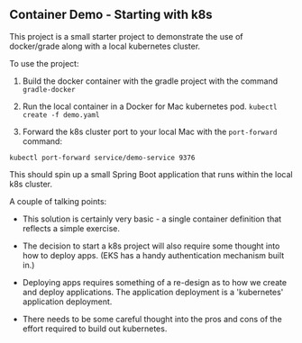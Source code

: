 ## Container Demo - Starting with k8s

This project is a small starter project to demonstrate the
use of docker/grade along with a local kubernetes
cluster. 

To use the project:

1.  Build the docker container with the gradle project with the
command `gradle-docker`

2.  Run the local container in a Docker for Mac
kubernetes pod.  `kubectl create -f demo.yaml`

3.  Forward the k8s cluster port to your local Mac
with the `port-forward` command:

```aidl
kubectl port-forward service/demo-service 9376
```

This should spin up a small Spring Boot application
that runs within the local k8s cluster.

A couple of talking points:

* This solution is certainly very basic - a single 
container definition that reflects a simple 
exercise.

* The decision to start a k8s project will also require 
some thought into how to deploy apps.  (EKS has a handy
authentication mechanism built in.) 

* Deploying apps requires something of a re-design 
as to how we create and deploy applications.  The application
deployment is a 'kubernetes' application deployment.

* There needs to be some careful thought into the 
pros and cons of the effort required to build 
out kubernetes.